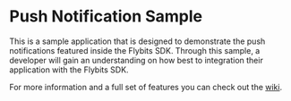 # Push Notification Sample
This is a sample application that is designed to demonstrate the push notifications featured inside the Flybits SDK. Through this sample, a developer will gain an understanding on how best to integration their application with the Flybits SDK.

For more information and a full set of features you can check out the [wiki](https://github.com/flybits/AndroidPush/wiki).